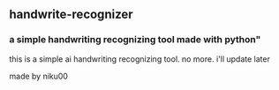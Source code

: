 <h2>handwrite-recognizer</h2>

<h3>a simple handwriting recognizing tool made with python"</h3>

this is a simple ai handwriting recognizing tool. no more. i'll update later

made by niku00
